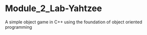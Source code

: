 # Module_2_Lab-Yahtzee
A simple object game in C++ using the foundation of object oriented programming
